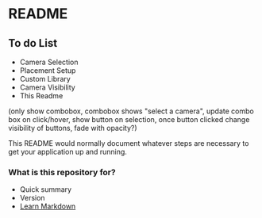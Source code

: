 # README #

## To do List ##
- Camera Selection
- Placement Setup
- Custom Library
- Camera Visibility
- This Readme

(only show combobox, combobox shows "select a camera", update combo box on click/hover, show button on selection, once button clicked change visibility of buttons, fade with opacity?) 




This README would normally document whatever steps are necessary to get your application up and running.

### What is this repository for? ###

* Quick summary
* Version
* [Learn Markdown](https://bitbucket.org/tutorials/markdowndemo)